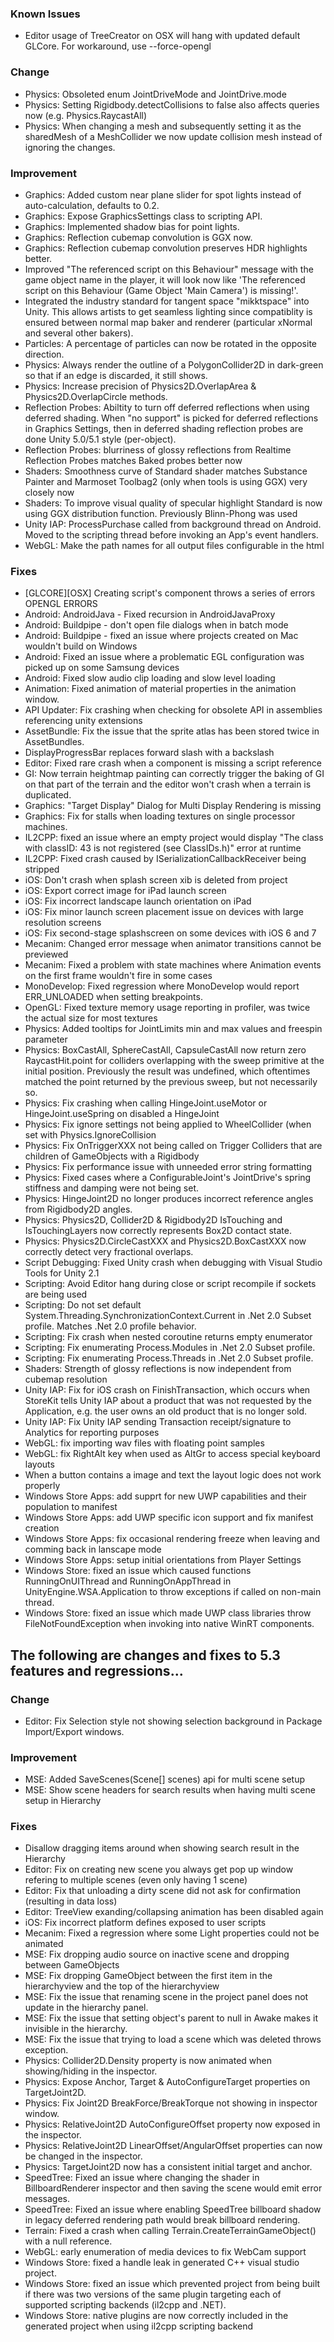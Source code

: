 ### Known Issues

*   Editor usage of TreeCreator on OSX will hang with updated default GLCore. For workaround, use --force-opengl

### Change

*   Physics: Obsoleted enum JointDriveMode and JointDrive.mode
*   Physics: Setting Rigidbody.detectCollisions to false also affects queries now (e.g. Physics.RaycastAll)
*   Physics: When changing a mesh and subsequently setting it as the sharedMesh of a MeshCollider we now update collision mesh instead of ignoring the changes.

### Improvement

*   Graphics: Added custom near plane slider for spot lights instead of auto-calculation, defaults to 0.2.
*   Graphics: Expose GraphicsSettings class to scripting API.
*   Graphics: Implemented shadow bias for point lights.
*   Graphics: Reflection cubemap convolution is GGX now.
*   Graphics: Reflection cubemap convolution preserves HDR highlights better.
*   Improved "The referenced script on this Behaviour" message with the game object name in the player, it will look now like 'The referenced script on this Behaviour (Game Object 'Main Camera') is missing!'.
*   Integrated the industry standard for tangent space "mikktspace" into Unity. This allows artists to get seamless lighting since compatiblity is ensured between normal map baker and renderer (particular xNormal and several other bakers).
*   Particles: A percentage of particles can now be rotated in the opposite direction.
*   Physics: Always render the outline of a PolygonCollider2D in dark-green so that if an edge is discarded, it still shows.
*   Physics: Increase precision of Physics2D.OverlapArea & Physics2D.OverlapCircle methods.
*   Reflection Probes: Abiltity to turn off deferred reflections when using deferred shading. When "no support" is picked for deferred reflections in Graphics Settings, then in deferred shading reflection probes are done Unity 5.0/5.1 style (per-object).
*   Reflection Probes: blurriness of glossy reflections from Realtime Reflection Probes matches Baked probes better now
*   Shaders: Smoothness curve of Standard shader matches Substance Painter and Marmoset Toolbag2 (only when tools is using GGX) very closely now
*   Shaders: To improve visual quality of specular highlight Standard is now using GGX distribution function. Previously Blinn-Phong was used
*   Unity IAP: ProcessPurchase called from background thread on Android. Moved to the scripting thread before invoking an App's event handlers.
*   WebGL: Make the path names for all output files configurable in the html

### Fixes

*   \[GLCORE\]\[OSX\] Creating script's component throws a series of errors OPENGL ERRORS
*   Android: AndroidJava - Fixed recursion in AndroidJavaProxy
*   Android: Buildpipe - don't open file dialogs when in batch mode
*   Android: Buildpipe - fixed an issue where projects created on Mac wouldn't build on Windows
*   Android: Fixed an issue where a problematic EGL configuration was picked up on some Samsung devices
*   Android: Fixed slow audio clip loading and slow level loading
*   Animation: Fixed animation of material properties in the animation window.
*   API Updater: Fix crashing when checking for obsolete API in assemblies referencing unity extensions
*   AssetBundle: Fix the issue that the sprite atlas has been stored twice in AssetBundles.
*   DisplayProgressBar replaces forward slash with a backslash
*   Editor: Fixed rare crash when a component is missing a script reference
*   GI: Now terrain heightmap painting can correctly trigger the baking of GI on that part of the terrain and the editor won't crash when a terrain is duplicated.
*   Graphics: "Target Display" Dialog for Multi Display Rendering is missing
*   Graphics: Fix for stalls when loading textures on single processor machines.
*   IL2CPP: fixed an issue where an empty project would display "The class with classID: 43 is not registered (see ClassIDs.h)" error at runtime
*   IL2CPP: Fixed crash caused by ISerializationCallbackReceiver being stripped
*   iOS: Don't crash when splash screen xib is deleted from project
*   iOS: Export correct image for iPad launch screen
*   iOS: Fix incorrect landscape launch orientation on iPad
*   iOS: Fix minor launch screen placement issue on devices with large resolution screens
*   iOS: Fix second-stage splashscreen on some devices with iOS 6 and 7
*   Mecanim: Changed error message when animator transitions cannot be previewed
*   Mecanim: Fixed a problem with state machines where Animation events on the first frame wouldn't fire in some cases
*   MonoDevelop: Fixed regression where MonoDevelop would report ERR\_UNLOADED when setting breakpoints.
*   OpenGL: Fixed texture memory usage reporting in profiler, was twice the actual size for most textures
*   Physics: Added tooltips for JointLimits min and max values and freespin parameter
*   Physics: BoxCastAll, SphereCastAll, CapsuleCastAll now return zero RaycastHit.point for colliders overlapping with the sweep primitive at the initial position. Previously the result was undefined, which oftentimes matched the point returned by the previous sweep, but not necessarily so.
*   Physics: Fix crashing when calling HingeJoint.useMotor or HingeJoint.useSpring on disabled a HingeJoint
*   Physics: Fix ignore settings not being applied to WheelCollider (when set with Physics.IgnoreCollision
*   Physics: Fix OnTriggerXXX not being called on Trigger Colliders that are children of GameObjects with a Rigidbody
*   Physics: Fix performance issue with unneeded error string formatting
*   Physics: Fixed cases where a ConfigurableJoint's JointDrive's spring stiffness and damping were not being set.
*   Physics: HingeJoint2D no longer produces incorrect reference angles from Rigidbody2D angles.
*   Physics: Physics2D, Collider2D & Rigidbody2D IsTouching and IsTouchingLayers now correctly represents Box2D contact state.
*   Physics: Physics2D.CircleCastXXX and Physics2D.BoxCastXXX now correctly detect very fractional overlaps.
*   Script Debugging: Fixed Unity crash when debugging with Visual Studio Tools for Unity 2.1
*   Scripting: Avoid Editor hang during close or script recompile if sockets are being used
*   Scripting: Do not set default System.Threading.SynchronizationContext.Current in .Net 2.0 Subset profile. Matches .Net 2.0 profile behavior.
*   Scripting: Fix crash when nested coroutine returns empty enumerator
*   Scripting: Fix enumerating Process.Modules in .Net 2.0 Subset profile.
*   Scripting: Fix enumerating Process.Threads in .Net 2.0 Subset profile.
*   Shaders: Strength of glossy reflections is now independent from cubemap resolution
*   Unity IAP: Fix for iOS crash on FinishTransaction, which occurs when StoreKit tells Unity IAP about a product that was not requested by the Application, e.g. the user owns an old product that is no longer sold.
*   Unity IAP: Fix Unity IAP sending Transaction receipt/signature to Analytics for reporting purposes
*   WebGL: fix importing wav files with floating point samples
*   WebGL: fix RightAlt key when used as AltGr to access special keyboard layouts
*   When a button contains a image and text the layout logic does not work properly
*   Windows Store Apps: add supprt for new UWP capabilities and their population to manifest
*   Windows Store Apps: add UWP specific icon support and fix manifest creation
*   Windows Store Apps: fix occasional rendering freeze when leaving and comming back in lanscape mode
*   Windows Store Apps: setup initial orientations from Player Settings
*   Windows Store: fixed an issue which caused functions RunningOnUIThread and RunningOnAppThread in UnityEngine.WSA.Application to throw exceptions if called on non-main thread.
*   Windows Store: fixed an issue which made UWP class libraries throw FileNotFoundException when invoking into native WinRT components.

The following are changes and fixes to 5.3 features and regressions...
----------------------------------------------------------------------

### Change

*   Editor: Fix Selection style not showing selection background in Package Import/Export windows.

### Improvement

*   MSE: Added SaveScenes(Scene\[\] scenes) api for multi scene setup
*   MSE: Show scene headers for search results when having multi scene setup in Hierarchy

### Fixes

*   Disallow dragging items around when showing search result in the Hierarchy
*   Editor: Fix on creating new scene you always get pop up window refering to multiple scenes (even only having 1 scene)
*   Editor: Fix that unloading a dirty scene did not ask for confirmation (resulting in data loss)
*   Editor: TreeView exanding/collapsing animation has been disabled again
*   iOS: Fix incorrect platform defines exposed to user scripts
*   Mecanim: Fixed a regression where some Light properties could not be animated
*   MSE: Fix dropping audio source on inactive scene and dropping between GameObjects
*   MSE: Fix dropping GameObject between the first item in the hierarchyview and the top of the hierarchyview
*   MSE: Fix the issue that renaming scene in the project panel does not update in the hierarchy panel.
*   MSE: Fix the issue that setting object's parent to null in Awake makes it invisible in the hierarchy.
*   MSE: Fix the issue that trying to load a scene which was deleted throws exception.
*   Physics: Collider2D.Density property is now animated when showing/hiding in the inspector.
*   Physics: Expose Anchor, Target & AutoConfigureTarget properties on TargetJoint2D.
*   Physics: Fix Joint2D BreakForce/BreakTorque not showing in inspector window.
*   Physics: RelativeJoint2D AutoConfigureOffset property now exposed in the inspector.
*   Physics: RelativeJoint2D LinearOffset/AngularOffset properties can now be changed in the inspector.
*   Physics: TargetJoint2D now has a consistent initial target and anchor.
*   SpeedTree: Fixed an issue where changing the shader in BillboardRenderer inspector and then saving the scene would emit error messages.
*   SpeedTree: Fixed an issue where enabling SpeedTree billboard shadow in legacy deferred rendering path would break billboard rendering.
*   Terrain: Fixed a crash when calling Terrain.CreateTerrainGameObject() with a null reference.
*   WebGL: early enumeration of media devices to fix WebCam support
*   Windows Store: fixed a handle leak in generated C++ visual studio project.
*   Windows Store: fixed an issue which prevented project from being built if there was two versions of the same plugin targeting each of supported scripting backends (il2cpp and .NET).
*   Windows Store: native plugins are now correctly included in the generated project when using il2cpp scripting backend
